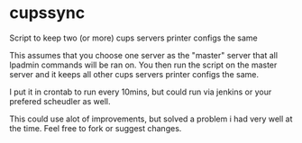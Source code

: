 # cupssync
Script to keep two (or more) cups servers printer configs the same

This assumes that you choose one server as the "master" server that all lpadmin commands will be ran on.  You then run the script on the master server and it keeps all other cups servers printer configs the same.

I put it in crontab to run every 10mins, but could run via jenkins or your prefered scheudler as well.

This could use alot of improvements, but solved a problem i had very well at the time.  Feel free to fork or suggest changes.
